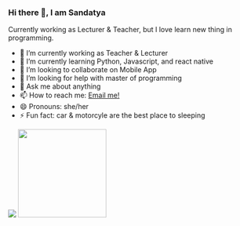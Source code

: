 ### Hi there 👋, I am Sandatya
Currently working as Lecturer & Teacher, but I love learn new thing in programming.

- 🔭 I’m currently working as Teacher & Lecturer
- 🌱 I’m currently learning Python, Javascript, and react native
- 👯 I’m looking to collaborate on Mobile App
- 🤔 I’m looking for help with master of programming
- 💬 Ask me about anything
- 📫 How to reach me: <a href="mailto:bisatyaproject@gmail.com">Email me!</a>  </br>
- 😄 Pronouns: she/her
- ⚡ Fun fact: car & motorcyle are the best place to sleeping

<p>
    <img src="https://github-readme-stats.vercel.app/api?username=sandatya&hide=contribs,prs&show_icons=true&hide_border=true&title_color=000" />
    <img src="https://github-readme-stats.vercel.app/api/top-langs/?username=sandatya&layout=compact" height=180 />
</p>
